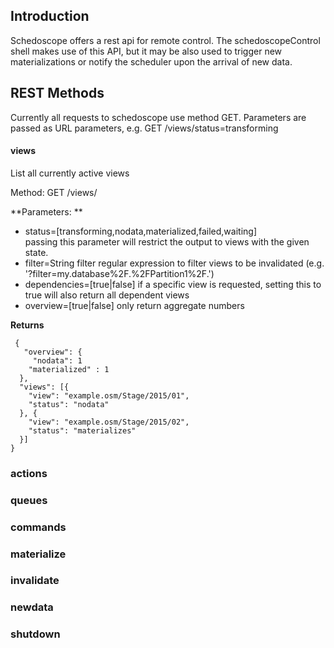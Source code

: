 ## Introduction

Schedoscope offers a rest api for remote control. The schedoscopeControl shell makes use of this API, but it may be also used to trigger new materializations or notify the scheduler upon the arrival of new data.

## REST Methods
Currently all requests to schedoscope use method GET. Parameters are passed as URL parameters, e.g.
GET /views/status=transforming

#### views
List all currently active views  

Method: GET /views/   

**Parameters:  **

- status=[transforming,nodata,materialized,failed,waiting]  
    passing this parameter will restrict the output to views with the given state.
- filter=String
    filter regular expression to filter views to be invalidated (e.g. '?filter=my.database%2F.%2FPartition1%2F.')
- dependencies=[true|false]
    if a specific view is requested, setting this to true will also return all dependent views
- overview=[true|false]
    only return aggregate numbers  

**Returns**  

     {  
       "overview": {  
         "nodata": 1  
        "materialized" : 1  
      },  
      "views": [{  
        "view": "example.osm/Stage/2015/01",  
        "status": "nodata"  
      }, {  
        "view": "example.osm/Stage/2015/02",  
        "status": "materializes"  
      }]  
    }  




### actions 

### queues 


### commands 


### materialize 

### invalidate


### newdata 

### shutdown 
